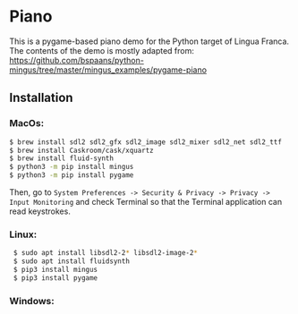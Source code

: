 # Piano
This is a pygame-based piano demo for the Python target of Lingua Franca. 
The contents of the demo is mostly adapted from: https://github.com/bspaans/python-mingus/tree/master/mingus_examples/pygame-piano

## Installation
### MacOs:
```bash
$ brew install sdl2 sdl2_gfx sdl2_image sdl2_mixer sdl2_net sdl2_ttf
$ brew install Caskroom/cask/xquartz
$ brew install fluid-synth
$ python3 -m pip install mingus
$ python3 -m pip install pygame
```
Then, go to ```System Preferences -> Security & Privacy -> Privacy -> Input Monitoring``` and check Terminal so that the Terminal application can read keystrokes.

### Linux:
```bash
 $ sudo apt install libsdl2-2* libsdl2-image-2*
 $ sudo apt install fluidsynth
 $ pip3 install mingus
 $ pip3 install pygame
```


### Windows: